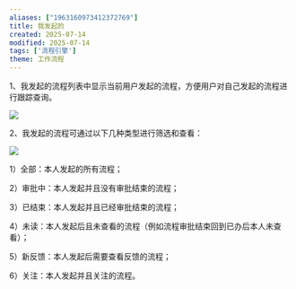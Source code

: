 ```yaml
---
aliases: ["1963160973412372769"]
title: 我发起的
created: 2025-07-14
modified: 2025-07-14
tags: ['流程引擎']
theme: 工作流程
---
```


1、我发起的流程列表中显示当前用户发起的流程，方便用户对自己发起的流程进行跟踪查询。

![](1de2311b257a056d699dbd3814602b08.jpg)

2、我发起的流程可通过以下几种类型进行筛选和查看：

![](c44231fa63e45facbcf1690498dd0f97.jpg)

1）全部：本人发起的所有流程；

2）审批中：本人发起并且没有审批结束的流程；

3）已结束：本人发起并且已经审批结束的流程；

4）未读：本人发起后且未查看的流程（例如流程审批结束回到已办后本人未查看）；

5）新反馈：本人发起后需要查看反馈的流程；

6）关注：本人发起并且关注的流程。